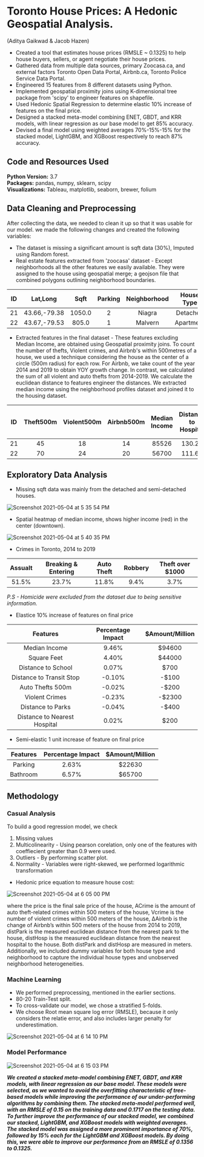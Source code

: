 # Toronto House Prices: A Hedonic Geospatial Analysis.  
(Aditya Gaikwad & Jacob Hazen)

* Created a tool that estimates house prices (RMSLE ~ 0.1325) to help house buyers, sellers, or agent negotiate their house prices.
* Gathered data from multiple data sources, primary Zoocasa.ca, and external factors Toronto Open Data Portal, Airbnb.ca, Toronto Police Service Data Portal. 
* Engineered 15 features from 8 different datasets using Python.
*	Implemented geospatial proximity joins using K-dimensional tree package from 'scipy' to engineer features on shapefile.
* Used Hedonic Spatial Regression to determine elastic 10% increase of features on the final price.
* Designed a stacked meta-model combining ENET, GBDT, and KRR models, with linear regression as our base model to get 85% accuracy.
* Devised a final model using weighted averages 70%-15%-15% for the stacked model, LightGBM, and XGBoost respectively to reach 87% accuracy.


## Code and Resources Used 
**Python Version:** 3.7  
**Packages:** pandas, numpy, sklearn, scipy  
**Visualizations:** Tableau, matplotlib, seaborn, brewer, folium


## Data Cleaning and Preprocessing

After collecting the data, we needed to clean it up so that it was usable for our model. we made the following changes and created the following variables:

*	The dataset is missing a significant amount is sqft data (30%), Imputed using Random forest.
*	Real estate features extracted from 'zoocasa' dataset - Except neighborhoods all the other features we easily available. They were assigned to the house using geospatial merge; a geojson file that combined polygons outlining neighborhood boundaries.

| ID |   Lat,Long   |  Sqft  | Parking | Neighborhood | House Type | Bedrooms | Bathrooms |
|:--:|:------------:|:------:|:-------:|:-------------:|:----------:|:--------:|:---------:|
| 21 | 43.66,-79.38 | 1050.0 |    2    |     Niagra    |  Detached  |     3    |     2     |
| 22 | 43.67,-79.53 |  805.0 |    1    |    Malvern    |  Apartment |     2    |     1     |

* Extracted features in the final dataset - These features excluding Median Income, are obtained using Geospatial proximity joins. To count the number of thefts, Violent crimes, and Airbnb's within 500metres of a house, we used a technique considering the house as the center of a circle (500m radius) for each row. For Airbnb, we take count of the year 2014 and 2019 to obtain YOY growth change. In contrast, we calculated the sum of all violent and auto thefts from 2014-2019. We calculate the euclidean distance to features engineer the distances. We extracted median income using the neighborhood profiles dataset and joined it to the housing dataset.

| ID | Theft500m | Violent500m | Airbnb500m | Median Income | Distance to Hospital | Distance to Parks | Distance to Transit stops | Distance to School |
|:--:|:---------:|:-----------:|:----------:|:-------------:|:--------------------:|:-----------------:|:-------------------------:|:------------------:|
| 21 |     45    |      18     |     14     |     85526     |        130.27        |       129.47      |           54.32           |        61.6        |
| 22 |     70    |      24     |     20     |     56700     |        111.67        |       150.7       |            63.1           |        88.9        |

## Exploratory Data Analysis

* Missing sqft data was mainly from the detached and semi-detached houses.

![Screenshot 2021-05-04 at 5 35 54 PM](https://user-images.githubusercontent.com/39771193/117072912-302fa980-acff-11eb-9666-2eb68e778c07.png)

* Spatial heatmap of median income, shows higher income (red) in the center (downtown).

![Screenshot 2021-05-04 at 5 40 35 PM](https://user-images.githubusercontent.com/39771193/117073400-d7144580-acff-11eb-9b6f-9e09a3409b2b.png)

* Crimes in Toronto, 2014 to 2019

| Assualt | Breaking & Entering | Auto Theft | Robbery | Theft over $1000 |
|:-------:|:-------------------:|:----------:|:-------:|:----------------:|
|  51.5%  |        23.7%        |    11.8%   |   9.4%  |       3.7%       |

*P.S - Homicide were excluded from the dataset due to being sensitive information.*

* Elastice 10% increase of features on final price

|           Features           | Percentage Impact | $Amount/Million |
|:----------------------------:|:-----------------:|:---------------:|
|         Median Income        |       9.46%       |      $94600     |
|          Square Feet         |       4.40%       |      $44000     |
|      Distance to School      |       0.07%       |       $700      |
|   Distance to Transit Stop   |       -0.10%      |      -$100      |
|       Auto Thefts 500m       |       -0.02%      |      -$200      |
|        Violent Crimes        |       -0.23%      |      -$2300     |
|       Distance to Parks      |       -0.04%      |      -$400      |
| Distance to Nearest Hospital |       0.02%       |       $200      |

* Semi-elastic 1 unit increase of feature on final price

| Features | Percentage Impact | $Amount/Million |
|:--------:|:-----------------:|:---------------:|
|  Parking |       2.63%       |      $22630     |
| Bathroom |       6.57%       |      $65700     |


## Methodology

### Casual Analysis

To build a good regression model, we check
1. Missing values
2. Multicolinearity - Using pearson corelation, only one of the features with coeffiecient greater than 0.9 were used.
3. Outliers - By performing scatter plot.
4. Normality - Variables were right-skewed, we performed logarithmic transformation

* Hedonic price equation to measure house cost:

![Screenshot 2021-05-04 at 6 05 00 PM](https://user-images.githubusercontent.com/39771193/117075684-40e21e80-ad03-11eb-98f9-1462448adf3a.png)

where the price is the final sale price of the house, ACrime is the amount of auto theft-related crimes within 500 meters of the house, Vcrime is the number of violent crimes within 500 meters of the house, ΔAirbnb is the change of Airbnb’s within 500 meters of the house from 2014 to 2019, distPark is the measured euclidean distance from the nearest park to the house, distHosp is the measured euclidean distance from the nearest hospital to the house. Both distPark and distHosp are measured in meters.
Additionally, we included dummy variables for both house type and neighborhood to capture the individual house types and unobserved neighborhood heterogeneities.

### Machine Learning

* We performed preprocessing, mentioned in the earlier sections.
* 80-20 Train-Test split.
* To cross-validate our model, we chose a stratified 5-folds.
* We choose Root mean square log error (RMSLE), because it only considers the relatie error, and also includes larger penalty for underestimation.

![Screenshot 2021-05-04 at 6 14 10 PM](https://user-images.githubusercontent.com/39771193/117076528-881cdf00-ad04-11eb-9031-626a51d24000.png)

### Model Performance

![Screenshot 2021-05-04 at 6 15 03 PM](https://user-images.githubusercontent.com/39771193/117076618-a7b40780-ad04-11eb-810b-20fc79324d16.png)

***We created a stacked meta-model combining ENET, GBDT, and KRR models, with linear regression as our base model. These models were selected, as we wanted to avoid the overfitting characteristic of tree-based models while improving the performance of our under-performing algorithms by combining them. The stacked meta-model performed well, with an RMSLE of 0.15 on the training data and 0.1717 on the testing data. To further improve the performance of our stacked model, we combined our stacked, LightGBM, and XGBoost models with weighted averages. The stacked model was assigned a more prominent importance of 70%, followed by 15% each for the LightGBM and XGBoost models. By doing this, we were able to improve our performance from an RMSLE of 0.1356 to 0.1325.***
